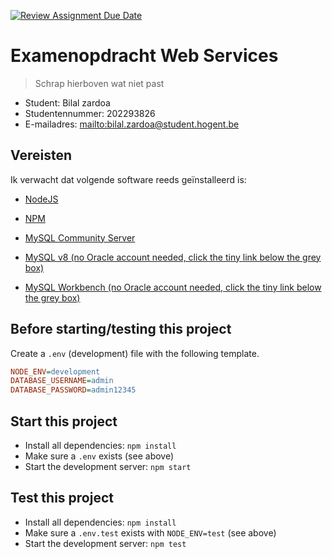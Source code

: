 [![Review Assignment Due Date](https://classroom.github.com/assets/deadline-readme-button-24ddc0f5d75046c5622901739e7c5dd533143b0c8e959d652212380cedb1ea36.svg)](https://classroom.github.com/a/snPWRHYg)
# Examenopdracht Web Services

> Schrap hierboven wat niet past

- Student: Bilal zardoa
- Studentennummer: 202293826
- E-mailadres: <mailto:bilal.zardoa@student.hogent.be>

## Vereisten

Ik verwacht dat volgende software reeds geïnstalleerd is:

- [NodeJS](https://nodejs.org)
- [NPM](https://www.npmjs.com/package)
- [MySQL Community Server](https://dev.mysql.com/downloads/mysql/)
- [MySQL v8 (no Oracle account needed, click the tiny link below the grey box)](https://dev.mysql.com/downloads/mysql/)
  
- [MySQL Workbench (no Oracle account needed, click the tiny link below the grey box)](https://dev.mysql.com/downloads/workbench/)


## Before starting/testing this project

Create a `.env` (development) file with the following template.

```ini
NODE_ENV=development
DATABASE_USERNAME=admin
DATABASE_PASSWORD=admin12345
```

## Start this project

- Install all dependencies: `npm install`
- Make sure a `.env` exists (see above)
- Start the development server: `npm start`

## Test this project

- Install all dependencies: `npm install`
- Make sure a `.env.test` exists with `NODE_ENV=test` (see above)
- Start the development server: `npm test`
